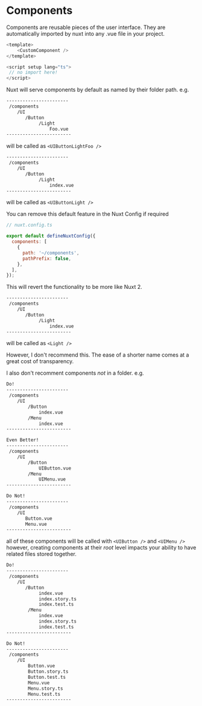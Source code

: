 # Components

Components are reusable pieces of the user interface. They are automatically imported by nuxt into any .vue file in your project. 

```js
<template>
    <CustomComponent />
</template>

<script setup lang="ts">
 // no import here!
</script>
```

Nuxt will serve components by default as named by their folder path.
e.g.

```bash
-----------------------
 /components
    /UI
       /Button
            /Light
                Foo.vue
------------------------
```
will be called as 
`<UIButtonLightFoo />`

```bash
-----------------------
 /components
    /UI
       /Button
            /Light
                index.vue
------------------------
```
will be called as 
`<UIButtonLight />`


You can remove this default feature in the Nuxt Config if required

```js
// nuxt.config.ts

export default defineNuxtConfig({
  components: [
    {
      path: '~/components',
      pathPrefix: false,
    },
  ],
});
```

This will revert the functionality to be more like Nuxt 2.

```bash
-----------------------
 /components
    /UI
       /Button
            /Light
                index.vue
------------------------
```
will be called as 
`<Light />`

However, I don't recommend this. The ease of a shorter name comes at a great cost of transparency.

I also don't recomment components _not_ in a folder. e.g.

```bash
Do!
-----------------------
 /components
    /UI
        /Button
            index.vue
        /Menu
            index.vue
------------------------

Even Better!
-----------------------
 /components
    /UI
        /Button
            UIButton.vue
        /Menu
            UIMenu.vue
------------------------

Do Not!
-----------------------
 /components
    /UI
       Button.vue
       Menu.vue
------------------------
```
all of these components will be called with `<UIButton />` and `<UIMenu />` however, creating components at their _root_ level impacts your ability to have related files stored together.

```bash
Do!
-----------------------
 /components
    /UI
       /Button
            index.vue
            index.story.ts
            index.test.ts
        /Menu
            index.vue
            index.story.ts
            index.test.ts
------------------------

Do Not!
-----------------------
 /components
    /UI
        Button.vue
        Button.story.ts
        Button.test.ts
        Menu.vue
        Menu.story.ts
        Menu.test.ts
------------------------
```
